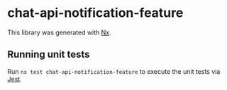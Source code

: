 # chat-api-notification-feature

This library was generated with [Nx](https://nx.dev).

## Running unit tests

Run `nx test chat-api-notification-feature` to execute the unit tests via [Jest](https://jestjs.io).
